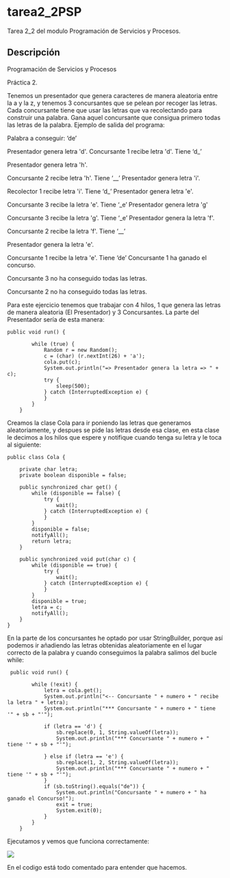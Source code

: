 # tarea2_2PSP
Tarea 2_2 del modulo Programación de Servicios y Procesos.

## Descripción
Programación de Servicios y Procesos

Práctica 2.

Tenemos un presentador que genera caracteres de manera aleatoria entre la a y la z, y tenemos 3
concursantes que se pelean por recoger las letras. Cada concursante tiene que usar las letras que va
recolectando para construir una palabra. Gana aquel concursante que consigua primero todas las letras de la
palabra. Ejemplo de salida del programa:

Palabra a conseguir: ‘de’


Presentador genera letra 'd'.
 Concursante 1 recibe letra 'd'. Tiene ‘d_’ 

Presentador genera letra 'h'.
 
Concursante 2 recibe letra 'h'. 
Tiene ‘__’
Presentador genera letra 'i'.
 
Recolector 1 recibe letra 'i'. 
Tiene ‘d_’
Presentador genera letra 'e'.
 
Concursante 3 recibe la letra 'e'. 
Tiene ‘_e’
Presentador genera letra 'g'
 
Concursante 3 recibe la letra 'g'. 
Tiene ‘_e’
Presentador genera la letra 'f'.
 
Concursante 2 recibe la letra 'f'. Tiene ‘__’

Presentador genera la letra 'e'.
 
Concursante 1 recibe la letra 'e'.
Tiene ‘de’
Concursante 1 ha ganado el concurso.

Concursante 3 no ha conseguido todas las letras.

Concursante 2 no ha conseguido todas las letras.

Para este ejercicio tenemos que trabajar con 4 hilos, 1 que genera las letras de manera aleatoria (El Presentador)
y 3 Concursantes.
La parte del Presentador sería de esta manera:
```
public void run() {

        while (true) {
            Random r = new Random();
            c = (char) (r.nextInt(26) + 'a');
            cola.put(c);
            System.out.println("=> Presentador genera la letra => " + c);
            try {
                sleep(500);
            } catch (InterruptedException e) {
            }
        }
    }
```
Creamos la clase Cola para ir poniendo las letras que generamos aleatoriamente, y despues se pide las letras desde esa clase, en esta clase le decimos a los hilos que espere y notifique cuando tenga su letra y le toca al siguiente:
```
public class Cola {

    private char letra;
    private boolean disponible = false;

    public synchronized char get() {
        while (disponible == false) {
            try {
                wait();
            } catch (InterruptedException e) {
            }
        }
        disponible = false;
        notifyAll();
        return letra;
    }

    public synchronized void put(char c) {
        while (disponible == true) {
            try {
                wait();
            } catch (InterruptedException e) {
            }
        }
        disponible = true;
        letra = c;
        notifyAll();
    }
}
```
En la parte de los concursantes he optado por usar StringBuilder, porque así podemos ir añadiendo las letras
obtenidas aleatoriamente en el lugar correcto de la palabra y cuando conseguimos la palabra salimos del bucle while:
```
 public void run() {

        while (!exit) {
            letra = cola.get();
            System.out.println("<-- Concursante " + numero + " recibe la letra " + letra);
            System.out.println("*** Concursante " + numero + " tiene '" + sb + "'");

            if (letra == 'd') {
                sb.replace(0, 1, String.valueOf(letra));
                System.out.println("*** Concursante " + numero + " tiene '" + sb + "'");

            } else if (letra == 'e') {
                sb.replace(1, 2, String.valueOf(letra));
                System.out.println("*** Concursante " + numero + " tiene '" + sb + "'");
            }
            if (sb.toString().equals("de")) {
                System.out.println("Concursante " + numero + " ha ganado el Concurso!");
                exit = true;
                System.exit(0);
            }
        }
    }
```
Ejecutamos y vemos que funciona correctamente:

<img src="http://i66.tinypic.com/34rf5gy.jpg">

En el codigo está todo comentado para entender que hacemos.
    
